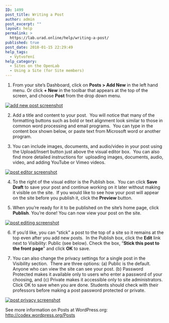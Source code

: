 ```yaml
---
ID: 1499
post_title: Writing a Post
author: admin
post_excerpt: ""
layout: help
permalink: >
  https://lab.urad.online/help/writing-a-post/
published: true
post_date: 2018-01-15 22:29:49
help_tags:
  - Vytvoření
help_category:
  - Sites on the OpenLab
  - Using a Site (for Site members)
---
```

1. From your site’s Dashboard, click on <strong>Posts &gt; Add New</strong> in the left hand menu. Or click <strong>+ New</strong> in the toolbar that appears at the top of the screen, and choose <strong>Post</strong> from the drop down menu.

<a href="https://openlab.citytech.cuny.edu/wp-content/uploads/2012/08/Writing_Post_1.png"><img class="alignnone wp-image-3093" src="https://openlab.citytech.cuny.edu/wp-content/uploads/2012/08/Writing_Post_1.png" alt="add new post screenshot" /></a>

2. Add a title and content to your post.  You will notice that many of the formatting buttons such as bold or text alignment look similar to those in common word processing and email programs.  You can type in the content box shown below, or paste text from Microsoft word or another program.

3. You can include images, documents, and audio/video in your post using the Upload/Insert button just above the visual editor box.  You can also find more detailed instructions for  uploading images, documents, audio, video, and adding YouTube or Vimeo videos.

<a href="https://openlab.citytech.cuny.edu/wp-content/uploads/2012/08/Writing_Post_2.png"><img class="alignnone wp-image-3095 size-full" src="https://openlab.citytech.cuny.edu/wp-content/uploads/2012/08/Writing_Post_2.png" alt="post editor screenshot" /></a>

4. To the right of the visual editor is the Publish box.  You can click <strong>Save Draft</strong> to save your post and continue working on it later without making it visible on the site.  If you would like to see how your post will appear on the site before you publish it, click the <strong>Preview</strong> button.

5. When you’re ready for it to be published on the site’s home page, click <strong>Publish</strong>. You’re done! You can now view your post on the site.

<a href="https://openlab.citytech.cuny.edu/wp-content/uploads/2012/08/Writing_Post_3.png"><img class="alignnone wp-image-3096 size-full" src="https://openlab.citytech.cuny.edu/wp-content/uploads/2012/08/Writing_Post_3.png" alt="post editing screenshot" /></a>

6. If you’d like, you can “stick” a post to the top of a site so it remains at the top even after you add new posts.  In the Publish box, click the <strong>Edit</strong> link next to Visibility: Public (see below). Check the box, “<strong>Stick this post to the front page</strong>” and click <strong>OK</strong> to save.

7. You can also change the privacy settings for a single post in the Visibility section.  There are three options: (a) Public is the default. Anyone who can view the site can see your post. (b) Password Protected makes it available only to users who enter a password of your choosing, and (c) Private makes it accessible only to site administrators. Click OK to save when you are done. Students should check with their professors before making a post password protected or private.

<a href="https://openlab.citytech.cuny.edu/wp-content/uploads/2012/08/Writing_Post_3b.png"><img class="alignnone wp-image-3097 size-full" src="https://openlab.citytech.cuny.edu/wp-content/uploads/2012/08/Writing_Post_3b.png" alt="post privacy screenshot" /></a>

See more information on Posts at WordPress.org: <a href="http://codex.wordpress.org/Posts">http://codex.wordpress.org/Posts</a>